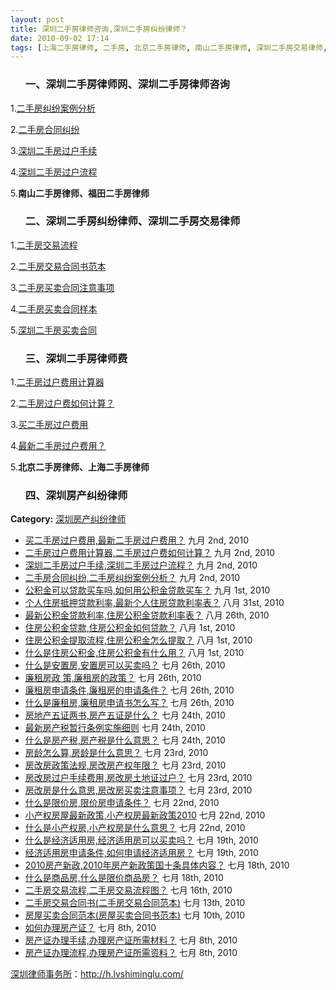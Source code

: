 ```yaml
---
layout: post
title: 深圳二手房律师咨询,深圳二手房纠纷律师？
date: 2010-09-02 17:14
tags: [上海二手房律师, 二手房, 北京二手房律师, 南山二手房律师, 深圳二手房交易律师, 深圳二手房律师网, 深圳二手房律师费, 深圳律师在线咨询, 深圳房产律师咨询, 福田二手房律师]
---
```

<ol>
<h3>一、深圳二手房律师网、深圳二手房律师咨询</h3>
</ol>
1.<a href="http://h.lvshiminglu.com/law/309.html" target="_blank">二手房纠纷案例分析</a>

2.<a href="http://h.lvshiminglu.com/law/309.html" target="_blank">二手房合同纠纷</a>

3.<a href="http://h.lvshiminglu.com/law/310.html" target="_blank">深圳二手房过户手续</a>

4.<a href="http://h.lvshiminglu.com/law/310.html" target="_blank">深圳二手房过户流程</a>

5.<strong>南山二手房律师、福田二手房律师</strong>
<ol>
<h3>二、深圳二手房纠纷律师、深圳二手房交易律师</h3>
</ol>
1.<a href="http://h.lvshiminglu.com/law/179.html" target="_blank">二手房交易流程</a>

2.<a href="http://h.lvshiminglu.com/law/169.html" target="_blank">二手房交易合同书范本</a>

3.<a href="http://h.lvshiminglu.com/law/143.html" target="_blank">二手房买卖合同注意事项</a>

4.<a href="http://h.lvshiminglu.com/law/142.html" target="_blank">二手房买卖合同样本</a>

5.<a href="http://h.lvshiminglu.com/law/141.html" target="_blank">深圳二手房买卖合同</a>
<ol>
<h3>三、深圳二手房律师费</h3>
</ol>
1.<a href="http://h.lvshiminglu.com/law/311.html" target="_blank">二手房过户费用计算器</a>

2.<a href="http://h.lvshiminglu.com/law/311.html" target="_blank">二手房过户费如何计算？</a>

3.<a href="http://h.lvshiminglu.com/law/312.html" target="_blank">买二手房过户费用</a>

4.<a href="http://h.lvshiminglu.com/law/312.html" target="_blank">最新二手房过户费用？</a>

5.<strong>北京二手房律师、上海二手房律师</strong>
<ol>
<h3>四、深圳房产纠纷律师</h3>
</ol>
<strong>Category:</strong> <a title="深圳房产纠纷律师" href="http://h.lvshiminglu.com/law/category/estate">深圳房产纠纷律师</a>
<ul>
	<li><a title="买二手房过户费用,最新二手房过户费用？" href="http://h.lvshiminglu.com/law/312.html">买二手房过户费用,最新二手房过户费用？</a> 九月 2nd, 2010</li>
	<li><a title="二手房过户费用计算器,二手房过户费如何计算？" href="http://h.lvshiminglu.com/law/311.html">二手房过户费用计算器,二手房过户费如何计算？</a> 九月 2nd, 2010</li>
	<li><a title="深圳二手房过户手续,深圳二手房过户流程？" href="http://h.lvshiminglu.com/law/310.html">深圳二手房过户手续,深圳二手房过户流程？</a> 九月 2nd, 2010</li>
	<li><a title="二手房合同纠纷,二手房纠纷案例分析？" href="http://h.lvshiminglu.com/law/309.html">二手房合同纠纷,二手房纠纷案例分析？</a> 九月 2nd, 2010</li>
	<li><a title="公积金可以贷款买车吗,如何用公积金贷款买车？" href="http://h.lvshiminglu.com/law/308.html">公积金可以贷款买车吗,如何用公积金贷款买车？</a> 九月 1st, 2010</li>
	<li><a title="个人住房抵押贷款利率,最新个人住房贷款利率表？" href="http://h.lvshiminglu.com/law/304.html">个人住房抵押贷款利率,最新个人住房贷款利率表？</a> 八月 31st,  2010</li>
	<li><a title="最新公积金贷款利率,住房公积金贷款利率表？" href="http://h.lvshiminglu.com/law/290.html">最新公积金贷款利率,住房公积金贷款利率表？</a> 八月 26th, 2010</li>
	<li><a title="住房公积金贷款,住房公积金如何贷款？" href="http://h.lvshiminglu.com/law/230.html">住房公积金贷款,住房公积金如何贷款？</a> 八月 1st, 2010</li>
	<li><a title="住房公积金提取流程,住房公积金怎么提取？" href="http://h.lvshiminglu.com/law/229.html">住房公积金提取流程,住房公积金怎么提取？</a> 八月 1st, 2010</li>
	<li><a title="什么是住房公积金,住房公积金有什么用？" href="http://h.lvshiminglu.com/law/228.html">什么是住房公积金,住房公积金有什么用？</a> 八月 1st, 2010</li>
	<li><a title="什么是安置房,安置房可以买卖吗？" href="http://h.lvshiminglu.com/law/211.html">什么是安置房,安置房可以买卖吗？</a> 七月 26th, 2010</li>
	<li><a title="廉租房政策,廉租房的政策？" href="http://h.lvshiminglu.com/law/210.html">廉租房政 策,廉租房的政策？</a> 七月 26th, 2010</li>
	<li><a title="廉租房申请条件,廉租房的申请条件？" href="http://h.lvshiminglu.com/law/209.html">廉租房申请条件,廉租房的申请条件？</a> 七月 26th, 2010</li>
	<li><a title="什么是廉租房,廉租房申请书怎么写？" href="http://h.lvshiminglu.com/law/208.html">什么是廉租房,廉租房申请书怎么写？</a> 七月 26th, 2010</li>
	<li><a title="房地产五证两书,房产五证是什么？" href="http://h.lvshiminglu.com/law/204.html">房地产五证两书,房产五证是什么？</a> 七月 24th, 2010</li>
	<li><a title="最新房产税暂行条例实施细则" href="http://h.lvshiminglu.com/law/203.html">最新房产税暂行条例实施细则</a> 七月 24th, 2010</li>
	<li><a title="什么是房产税,房产税是什么意思？" href="http://h.lvshiminglu.com/law/202.html">什么是房产税,房产税是什么意思？</a> 七月 24th, 2010</li>
	<li><a title="房龄怎么算,房龄是什么意思？" href="http://h.lvshiminglu.com/law/201.html">房龄怎么算,房龄是什么意思？</a> 七月 23rd, 2010</li>
	<li><a title="房改房政策法规,房改房产权年限？" href="http://h.lvshiminglu.com/law/200.html">房改房政策法规,房改房产权年限？</a> 七月 23rd, 2010</li>
	<li><a title="房改房过户手续费用,房改房土地证过户？" href="http://h.lvshiminglu.com/law/199.html">房改房过户手续费用,房改房土地证过户？</a> 七月 23rd, 2010</li>
	<li><a title="房改房是什么意思,房改房买卖注意事项？" href="http://h.lvshiminglu.com/law/198.html">房改房是什么意思,房改房买卖注意事项？</a> 七月 23rd, 2010</li>
	<li><a title="什么是限价房,限价房申请条件？" href="http://h.lvshiminglu.com/law/197.html">什么是限价房,限价房申请条件？</a> 七月 22nd, 2010</li>
	<li><a title="小产权房屋最新政策,小产权房最新政策2010" href="http://h.lvshiminglu.com/law/196.html">小产权房屋最新政策,小产权房最新政策2010</a> 七月 22nd, 2010</li>
	<li><a title="什么是小产权房,小产权房是什么意思？" href="http://h.lvshiminglu.com/law/195.html">什么是小产权房,小产权房是什么意思？</a> 七月 22nd, 2010</li>
	<li><a title="什么是经济适用房,经济适用房可以买卖吗？" href="http://h.lvshiminglu.com/law/188.html">什么是经济适用房,经济适用房可以买卖吗？</a> 七月 19th, 2010</li>
	<li><a title="经济适用房申请条件,如何申请经济适用房？" href="http://h.lvshiminglu.com/law/187.html">经济适用房申请条件,如何申请经济适用房？</a> 七月 19th, 2010</li>
	<li><a title="2010房产新政,2010年房产新政策国十条具体内容？" href="http://h.lvshiminglu.com/law/183.html">2010房产新政,2010年房产新政策国十条具体内容？</a> 七月  18th, 2010</li>
	<li><a title="什么是商品房,什么是限价商品房？" href="http://h.lvshiminglu.com/law/182.html">什么是商品房,什么是限价商品房？</a> 七月 18th, 2010</li>
	<li><a title="二手房交易流程,二手房交易流程图？" href="http://h.lvshiminglu.com/law/179.html">二手房交易流程,二手房交易流程图？</a> 七月 16th, 2010</li>
	<li><a title="二手房交易合同书(二手房交易合同范本)" href="http://h.lvshiminglu.com/law/169.html">二手房交易合同书(二手房交易合同范本)</a> 七月 13th, 2010</li>
	<li><a title="房屋买卖合同范本(房屋买卖合同书范本)" href="http://h.lvshiminglu.com/law/159.html">房屋买卖合同范本(房屋买卖合同书范本)</a> 七月 10th, 2010</li>
	<li><a title="如何办理房产证？" href="http://h.lvshiminglu.com/law/155.html">如何办理房产证？</a> 七月 8th, 2010</li>
	<li><a title="房产证办理手续,办理房产证所需材料？" href="http://h.lvshiminglu.com/law/154.html">房产证办理手续,办理房产证所需材料？</a> 七月 8th, 2010</li>
	<li><a title="房产证办理流程,办理房产证所需资料？" href="http://h.lvshiminglu.com/law/153.html">房产证办理流程,办理房产证所需资料？</a> 七月 8th, 2010</li>
</ul>

<a href="http://h.lvshiminglu.com/">深圳律师事务所</a>：<a href="http://h.lvshiminglu.com/">http://h.lvshiminglu.com/</a>

